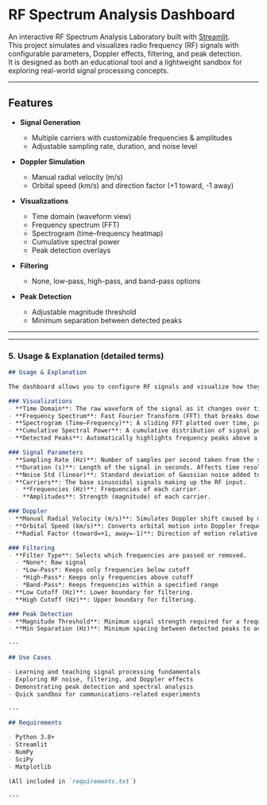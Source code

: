 # RF Spectrum Analysis Dashboard

An interactive RF Spectrum Analysis Laboratory built with [Streamlit](https://streamlit.io/).  
This project simulates and visualizes radio frequency (RF) signals with configurable parameters, Doppler effects, filtering, and peak detection.  
It is designed as both an educational tool and a lightweight sandbox for exploring real-world signal processing concepts.

---

## Features

- **Signal Generation**
  - Multiple carriers with customizable frequencies & amplitudes
  - Adjustable sampling rate, duration, and noise level

- **Doppler Simulation**
  - Manual radial velocity (m/s)
  - Orbital speed (km/s) and direction factor (+1 toward, -1 away)

- **Visualizations**
  - Time domain (waveform view)
  - Frequency spectrum (FFT)
  - Spectrogram (time–frequency heatmap)
  - Cumulative spectral power
  - Peak detection overlays

- **Filtering**
  - None, low-pass, high-pass, and band-pass options

- **Peak Detection**
  - Adjustable magnitude threshold
  - Minimum separation between detected peaks

---


---

### 5. Usage & Explanation (detailed terms)
```markdown
## Usage & Explanation

The dashboard allows you to configure RF signals and visualize how they behave. Below are the key components explained:

### Visualizations
- **Time Domain**: The raw waveform of the signal as it changes over time. Shows how noise, carrier signals, and Doppler effects appear directly in the time series.
- **Frequency Spectrum**: Fast Fourier Transform (FFT) that breaks down the signal into its frequency components. Peaks correspond to carrier frequencies or dominant tones.
- **Spectrogram (Time–Frequency)**: A sliding FFT plotted over time, producing a heatmap. This shows how frequencies evolve or shift (useful for Doppler).
- **Cumulative Spectral Power**: A cumulative distribution of signal power across frequencies. Helps visualize where most energy is concentrated.
- **Detected Peaks**: Automatically highlights frequency peaks above a threshold, useful for carrier detection or identifying interfering signals.

### Signal Parameters
- **Sampling Rate (Hz)**: Number of samples per second taken from the signal. Higher rates capture higher frequencies but require more processing.
- **Duration (s)**: Length of the signal in seconds. Affects time resolution and FFT detail.
- **Noise Std (linear)**: Standard deviation of Gaussian noise added to the signal. Higher values simulate more interference.
- **Carriers**: The base sinusoidal signals making up the RF input.
  - **Frequencies (Hz)**: Frequencies of each carrier.
  - **Amplitudes**: Strength (magnitude) of each carrier.

### Doppler
- **Manual Radial Velocity (m/s)**: Simulates Doppler shift caused by motion toward/away from the observer.
- **Orbital Speed (km/s)**: Converts orbital motion into Doppler frequency shifts.
- **Radial Factor (toward=+1, away=-1)**: Direction of motion relative to observer.

### Filtering
- **Filter Type**: Selects which frequencies are passed or removed.
  - *None*: Raw signal
  - *Low-Pass*: Keeps only frequencies below cutoff
  - *High-Pass*: Keeps only frequencies above cutoff
  - *Band-Pass*: Keeps frequencies within a specified range
- **Low Cutoff (Hz)**: Lower boundary for filtering.
- **High Cutoff (Hz)**: Upper boundary for filtering.

### Peak Detection
- **Magnitude Threshold**: Minimum signal strength required for a frequency to be considered a peak.
- **Min Separation (Hz)**: Minimum spacing between detected peaks to avoid labeling noise as multiple signals.

---

## Use Cases

- Learning and teaching signal processing fundamentals  
- Exploring RF noise, filtering, and Doppler effects  
- Demonstrating peak detection and spectral analysis  
- Quick sandbox for communications-related experiments  

---

## Requirements

- Python 3.8+  
- Streamlit  
- NumPy  
- SciPy  
- Matplotlib  

(All included in `requirements.txt`)

---
